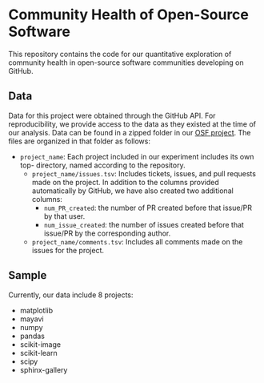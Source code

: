 # Community Health of Open-Source Software

This repository contains the code for our quantitative exploration of community
health in open-source software communities developing on GitHub.

## Data

Data for this project were obtained through the GitHub API. For reproducibility,
we provide access to the data as they existed at the time of our analysis. Data
can be found in a zipped folder in our [OSF project](https://osf.io/6ncwt/). The
files are organized in that folder as follows:

* `project_name`: Each project included in our experiment includes its own top-
  directory, named according to the repository.
  * `project_name/issues.tsv`: Includes tickets, issues, and pull requests made
    on the project. In addition to the columns provided automatically by GitHub,
    we have also created two additional columns:
      * `num_PR_created`: the number of PR created before that issue/PR by that
        user.
      * `num_issue_created`: the number of issues created before that issue/PR
        by the corresponding author.
  * `project_name/comments.tsv`: Includes all comments made on the issues for
    the project.

## Sample

Currently, our data include 8 projects:
  * matplotlib
  * mayavi
  * numpy
  * pandas
  * scikit-image
  * scikit-learn
  * scipy
  * sphinx-gallery

